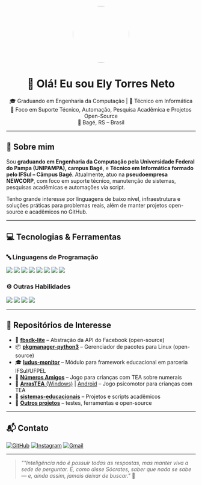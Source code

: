 <p align="center">
  <img src="https://avatars.githubusercontent.com/u/93855901?v=4" width="150" height="150" style="border-radius: 50%;" />
</p>

<h1 align="center">👋 Olá! Eu sou Ely Torres Neto</h1>
<p align="center">
  🎓 Graduando em Engenharia da Computação | 💼 Técnico em Informática <br>
  🔧 Foco em Suporte Técnico, Automação, Pesquisa Acadêmica e Projetos Open-Source <br>
  📍 Bagé, RS – Brasil
</p>

---

## 🧠 Sobre mim

Sou **graduando em Engenharia da Computação pela Universidade Federal do Pampa (UNIPAMPA), campus Bagé**, e **Técnico em Informática formado pelo IFSul – Câmpus Bagé**. Atualmente, atuo na **pseudoempresa NEWCORP**, com foco em suporte técnico, manutenção de sistemas, pesquisas acadêmicas e automações via script.

Tenho grande interesse por linguagens de baixo nível, infraestrutura e soluções práticas para problemas reais, além de manter projetos open-source e acadêmicos no GitHub.

---

## 💻 Tecnologias & Ferramentas

### 🔤 Linguagens de Programação
<div>
  <img src="https://img.shields.io/badge/C-A8B9CC?style=for-the-badge&logo=c&logoColor=black"/>
  <img src="https://img.shields.io/badge/C++-00599C?style=for-the-badge&logo=cplusplus&logoColor=white"/>
  <img src="https://img.shields.io/badge/C%23-239120?style=for-the-badge&logo=csharp&logoColor=white"/>
  <img src="https://img.shields.io/badge/Python-3776AB?style=for-the-badge&logo=python&logoColor=white"/>
  <img src="https://img.shields.io/badge/JavaScript-F7DF1E?style=for-the-badge&logo=javascript&logoColor=black"/>
  <img src="https://img.shields.io/badge/TypeScript-3178C6?style=for-the-badge&logo=typescript&logoColor=white"/>
  <img src="https://img.shields.io/badge/SQL-4479A1?style=for-the-badge&logo=postgresql&logoColor=white"/>
  <img src="https://img.shields.io/badge/MongoDB-47A248?style=for-the-badge&logo=mongodb&logoColor=white"/>
</div>

### ⚙️ Outras Habilidades
<div>
  <img src="https://img.shields.io/badge/Git-F05032?style=for-the-badge&logo=git&logoColor=white"/>
  <img src="https://img.shields.io/badge/Linux-FCC624?style=for-the-badge&logo=linux&logoColor=black"/>
  <img src="https://img.shields.io/badge/CLI-000000?style=for-the-badge&logo=gnu-bash&logoColor=white"/>
  <img src="https://img.shields.io/badge/Scrum-6DB33F?style=for-the-badge&logo=scrumalliance&logoColor=white"/>
</div>

---

## 📂 Repositórios de Interesse

- 🔧 [**fbsdk-lite**](https://github.com/netoe1/fbsdk-lite) – Abstração da API do Facebook (open-source)
- 📦 [**pkgmanager-python3**](https://github.com/netoe1/pkgmanager-python3) – Gerenciador de pacotes para Linux (open-source)
- 🎓 [**ludus-monitor**](https://github.com/netoe1/ludus-monitor) – Módulo para framework educacional em parceria IFSul/UFPEL
- 🧠 [**Números Amigos**](https://github.com/netoe1/numerosAmigos) – Jogo para crianças com TEA sobre numerais
- 🧩 [**ArrasTEA** (Windows)](https://github.com/netoe1/arrastea-src-windows) | [Android](https://github.com/netoe1/arrastea-src-android) – Jogo psicomotor para crianças com TEA
- 📘 [**sistemas-educacionais**](https://github.com/netoe1) – Projetos e scripts acadêmicos
- 🧪 [**Outros projetos**](https://github.com/netoe1?tab=repositories) – testes, ferramentas e open-source

---

## 📬 Contato

[![GitHub](https://img.shields.io/badge/GitHub-100000?style=for-the-badge&logo=github&logoColor=white)](https://github.com/netoe1)
[![Instagram](https://img.shields.io/badge/Instagram-E4405F?style=for-the-badge&logo=instagram&logoColor=white)](https://instagram.com/netoe_)
[![Gmail](https://img.shields.io/badge/E--mail-D14836?style=for-the-badge&logo=gmail&logoColor=white)](mailto:elynetobr@gmail.com)

---

> _""Inteligência não é possuir todas as respostas, mas manter viva a sede de perguntar. É, como disse Sócrates, saber que nada se sabe — e, ainda assim, jamais deixar de buscar."_ 🚀

